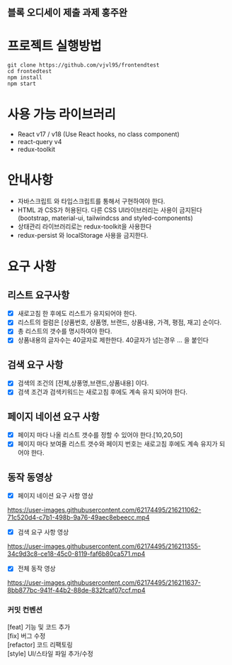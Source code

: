 ## 블록 오디세이 제출 과제 홍주완
# 프로젝트 실행방법
```
git clone https://github.com/vjvl95/frontendtest
cd frontedtest
npm install
npm start
```

# 사용 가능 라이브러리
- React v17 / v18 (Use React hooks, no class component)
- react-query v4
- redux-toolkit 

# 안내사항
- 자바스크립트 와 타입스크립트를 통해서 구현하여야 한다.
- HTML 과 CSS가 허용된다. 다른 CSS UI라이브러리는 사용이 금지된다(bootstrap, material-ui, tailwindcss and styled-components)
- 상태관리 라이브러리로는 redux-toolkit을 사용한다
- redux-persist 와 localStorage 사용을 금지한다.

# 요구 사항
## 리스트 요구사항
- [x] 새로고침 한 후에도 리스트가 유지되어야 한다.
- [x] 리스트의 컬럼은 [상품번호, 상품명, 브랜드, 상품내용, 가격, 평점, 재고] 순이다.
- [x] 총 리스트의 갯수를 명시하여야 한다.
- [x] 상품내용의 글자수는 40글자로 제한한다. 40글자가 넘는경우 ... 을 붙인다

## 검색 요구 사항
- [x] 검색의 조건의 [전체,상풍명,브랜드,상품내용] 이다.
- [x] 검색 조건과 검색키워드는 새로고침 후에도 계속 유지 되어야 한다.

## 페이지 네이션 요구 사항
- [x] 페이지 마다 나올 리스트 갯수를 정할 수 있어야 한다.[10,20,50]
- [x] 페이지 마다 보여줄 리스트 갯수와 페이지 번호는 새로고침 후에도 계속 유지가 되어야 한다.

## 동작 동영상

- [x] 페이지 네이션 요구 사항 영상


https://user-images.githubusercontent.com/62174495/216211062-71c520d4-c7b1-498b-9a76-49aec8ebeecc.mp4

- [x] 검색 요구 사항 영상


https://user-images.githubusercontent.com/62174495/216211355-34c9d3c8-ce18-45c0-8119-faf6b80ca571.mp4

- [x] 전체 동작 영상


https://user-images.githubusercontent.com/62174495/216211637-8bb877bc-941f-44b2-88de-832fcaf07ccf.mp4

### 커밋 컨벤션

[feat] 기능 및 코드 추가<br/>
[fix] 버그 수정<br/>
[refactor] 코드 리팩토링<br/>
[style] UI/스타일 파일 추가/수정<br/>
